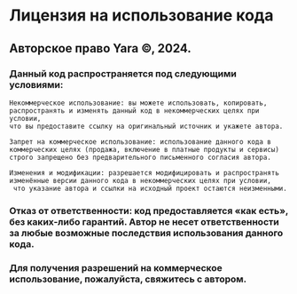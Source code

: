 # Лицензия на использование кода
## Авторское право Yara ©, 2024.

### Данный код распространяется под следующими условиями:

```
Некоммерческое использование: вы можете использовать, копировать,
распространять и изменять данный код в некоммерческих целях при условии,
что вы предоставите ссылку на оригинальный источник и укажете автора.

Запрет на коммерческое использование: использование данного кода в коммерческих целях (продажа, включение в платные продукты и сервисы)
строго запрещено без предварительного письменного согласия автора.

Изменения и модификации: разрешается модифицировать и распространять изменённые версии данного кода в некоммерческих целях при условии,
 что указание автора и ссылки на исходный проект остаются неизменными.
```

### Отказ от ответственности: код предоставляется «как есть», без каких-либо гарантий. Автор не несет ответственности за любые возможные последствия использования данного кода.

### Для получения разрешений на коммерческое использование, пожалуйста, свяжитесь с автором.
